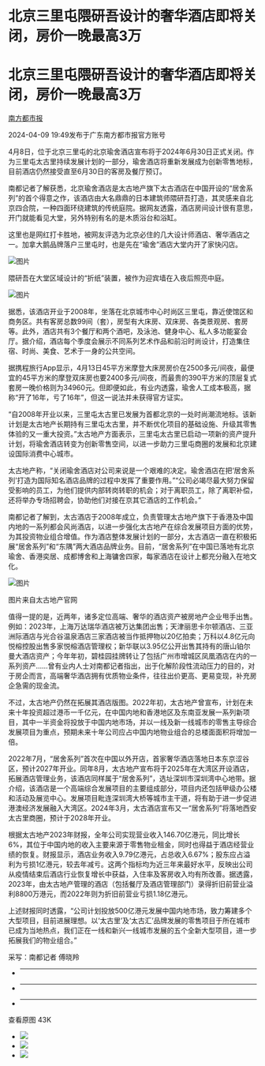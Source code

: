 # 北京三里屯隈研吾设计的奢华酒店即将关闭，房价一晚最高3万

# 北京三里屯隈研吾设计的奢华酒店即将关闭，房价一晚最高3万

[](https://news.qq.com/omn/author/8QMf2H1a6IQUsTfY)

[南方都市报](https://news.qq.com/omn/author/8QMf2H1a6IQUsTfY)

2024-04-09 19:49发布于广东南方都市报官方账号

4月8日，位于北京三里屯的北京瑜舍酒店宣布将于2024年6月30日正式关闭。作为三里屯太古里持续发展计划的一部分，瑜舍酒店将重新发展成为创新零售地标，目前酒店仍然接受直至6月30日的客房及餐厅预订。

南都记者了解获悉，北京瑜舍酒店是太古地产旗下太古酒店在中国开设的“居舍系列”的首个得意之作，该酒店由大名鼎鼎的日本建筑师隈研吾打造，其灵感来自北京四合院，一种四面环绕建筑的传统庭院。据网友透露，酒店房间设计很有意思，开门就能看见大堂，另外特别有名的是木质浴台和浴缸。

这里也是网红打卡胜地，被网友评选为北京必住的几大设计师酒店、奢华酒店之一。加拿大鹅品牌落户三里屯时，也是先在“瑜舍”酒店大堂内开了家快闪店。

![图片](https:https://inews.gtimg.com/om_bt/OQ0ReoHMbzcI4r2xXD6cX2qOW2b_hH2jC_ZenGT_ZUB9oAA/641)

隈研吾在大堂区域设计的“折纸”装置，被作为迎宾墙在入夜后照亮中庭。

![图片](https:https://inews.gtimg.com/om_bt/O517Z3VHDFUuP9Xtv8RyWRp0Yfij8w_Wz8Mdh80INjaMYAA/641)

据悉，该酒店开业于2008年，坐落在北京城市中心时尚区三里屯，靠近使馆区和商务区。共有客房总数99间（套），房型有大床房、双床房、各类景观房、套房等。此外，酒店共有3个餐厅和两个酒吧，及泳池、健身中心、私人多功能宴会厅。据介绍，酒店每个季度会展示不同系列艺术作品和前沿时尚设计，打造集住宿、时尚、美食、艺术于一身的公共空间。

据携程旅行App显示，4月13日45平方米摩登大床房房价在2500多元/间夜，最便宜的45平方米的摩登双床房也要2400多元/间夜，而最贵的390平方米的顶层复式套房一晚价格则为34960元。但即便如此，有业内透露，瑜舍人工成本极高，据称“开了16年，亏了16年”，但这一说法并未获得官方证实。

“自2008年开业以来，三里屯太古里已发展为首都北京的一处时尚潮流地标。该新计划是太古地产长期持有三里屯太古里，并不断优化项目的基础设施、升级其零售体验的又一重大投资。”太古地产方面表示，三里屯太古里已启动一项新的资产提升计划，将瑜舍酒店转变为创新零售空间，以进一步助力三里屯商圈的发展和北京建设国际消费中心城市。

太古地产称，“关闭瑜舍酒店对公司来说是一个艰难的决定。瑜舍酒店在把‘居舍系列’打造为国际知名酒店品牌的过程中发挥了重要作用。”“公司必竭尽最大努力保留受影响的员工，为他们提供内部转岗转职的机会；对于离职员工，除了离职补偿，还将举办专场招聘会，协助他们对接在京其它酒店的工作机会。”

南都记者了解到，太古酒店于2008年成立，负责管理太古地产旗下于香港及中国内地的一系列都会风尚酒店，以进一步强化太古地产在综合发展项目方面的优势，为其投资物业组合增值。作为酒店整体发展计划的一部分，太古酒店一直在积极拓展“居舍系列”和“东隅”两大酒店品牌业务。目前，“居舍系列”在中国已落地有北京瑜舍、香港奕居、成都博舍和上海镛舍四家，每家酒店在设计上都充分融入在地文化。

![图片](https:https://inews.gtimg.com/om_bt/OWvdaco5ZpU_T6w5zEaj9g2bCsp_INpGhIKGwAUxaPOCwAA/641)

图片来自太古地产官网

值得一提的是，近两年，诸多定位高端、奢华的酒店资产被房地产企业甩手出售。例如：2023年，上海万达瑞华酒店被万达集团出售；天津丽思卡尔顿酒店、三亚洲际酒店与光合谷温泉酒店三家酒店被当作抵押物以20亿拍卖；万科以4.8亿元向悦榕控股出售多家悦榕酒店管理权；新华联以3.95亿公开出售其持有的唐山铂尔曼大酒店资产；今年年初，碧桂园挂牌转让了包括广州市增城区凤凰酒店在内的一系列资产……曾有业内人士对南都记者指出，出于化解阶段性流动压力的目的，对于房企而言，高端奢华酒店拥有优质物业条件，往往出价更高、更易变现，补充房企急需的现金流。

不过，太古地产仍然在拓展其酒店版图。2022年初，太古地产曾宣布，计划在未来十年投资超过港币一千亿元，在中国内地和香港地区及东南亚发展一系列新项目，其中一半资金将投放于中国内地市场，并以一线及新一线城市的零售主导综合发展项目为重点，预期未来十年公司应占中国内地物业组合的总楼面面积将增加一倍。

2022年7月，“居舍系列”首次在中国以外开店，首家奢华酒店落地日本东京涩谷区，预计2027年开业。同年8月，太古地产宣布将于2025年在大湾区开设酒店，拓展酒店管理业务，该酒店同样属于“居舍系列”，选址深圳市深圳湾中心地带。据介绍，该酒店是一个高端综合发展项目的主要组成部分，项目内还包括甲级办公楼和活动及展览中心。发展项目毗连深圳湾大桥等城市主干道，将有助于进一步促进港澳经济发展融入大湾区。2024年3月，太古酒店宣布又一“居舍系列”将落地西安太古里商圈，预计于2028年开业。

根据太古地产2023年财报，全年公司实现营业收入146.70亿港元，同比增长6%，其位于中国内地的收入主要来源于零售物业租金，同时也得益于酒店经营业绩的恢复。财报显示，酒店业务收入9.79亿港元，占总收入6.67%；股东应占溢利为亏损1亿港元，较去年减亏。这两个指标均为近三年来最好水平，反映出公司从疫情结束后酒店行业恢复增长中获益，入住率及客房收入均有所改善。据透露，2023年，由太古地产管理的酒店（包括餐厅及酒店管理部门）录得折旧前营业溢利8800万港元，而2022年则为折旧前营业亏损1.18亿港元。

上述财报同时透露，“公司计划投放500亿港元发展中国内地市场，致力筹建多个大型项目，目前进展理想。以‘太古里’及‘太古汇’品牌发展的零售项目于所在城市已成为当地热点，我们正在一线和新兴一线城市发展的五个全新大型项目，进一步拓展我们的物业组合。”

采写：南都记者 傅晓羚

  *  ______

  * ______

  * ______

查看原图 43K

  * ![](https:https://inews.gtimg.com/om_bt/OQ0ReoHMbzcI4r2xXD6cX2qOW2b_hH2jC_ZenGT_ZUB9oAA/641)
  * ![](https:https://inews.gtimg.com/om_bt/O517Z3VHDFUuP9Xtv8RyWRp0Yfij8w_Wz8Mdh80INjaMYAA/641)
  * ![](https:https://inews.gtimg.com/om_bt/OWvdaco5ZpU_T6w5zEaj9g2bCsp_INpGhIKGwAUxaPOCwAA/641)

